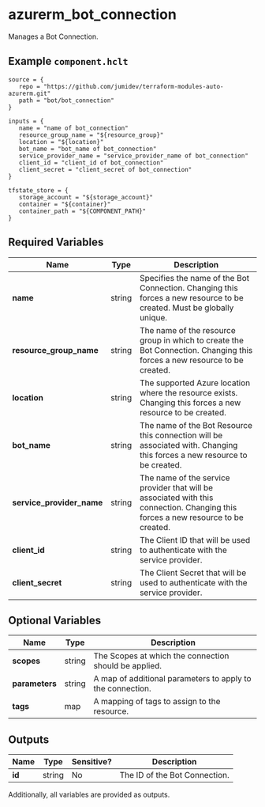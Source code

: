 # azurerm_bot_connection

Manages a Bot Connection.

## Example `component.hclt`

```hcl
source = {
   repo = "https://github.com/jumidev/terraform-modules-auto-azurerm.git"   
   path = "bot/bot_connection"   
}

inputs = {
   name = "name of bot_connection"   
   resource_group_name = "${resource_group}"   
   location = "${location}"   
   bot_name = "bot_name of bot_connection"   
   service_provider_name = "service_provider_name of bot_connection"   
   client_id = "client_id of bot_connection"   
   client_secret = "client_secret of bot_connection"   
}

tfstate_store = {
   storage_account = "${storage_account}"   
   container = "${container}"   
   container_path = "${COMPONENT_PATH}"   
}

```

## Required Variables

| Name | Type |  Description |
| ---- | --------- |  ----------- |
| **name** | string |  Specifies the name of the Bot Connection. Changing this forces a new resource to be created. Must be globally unique. | 
| **resource_group_name** | string |  The name of the resource group in which to create the Bot Connection. Changing this forces a new resource to be created. | 
| **location** | string |  The supported Azure location where the resource exists. Changing this forces a new resource to be created. | 
| **bot_name** | string |  The name of the Bot Resource this connection will be associated with. Changing this forces a new resource to be created. | 
| **service_provider_name** | string |  The name of the service provider that will be associated with this connection. Changing this forces a new resource to be created. | 
| **client_id** | string |  The Client ID that will be used to authenticate with the service provider. | 
| **client_secret** | string |  The Client Secret that will be used to authenticate with the service provider. | 

## Optional Variables

| Name | Type |  Description |
| ---- | --------- |  ----------- |
| **scopes** | string |  The Scopes at which the connection should be applied. | 
| **parameters** | string |  A map of additional parameters to apply to the connection. | 
| **tags** | map |  A mapping of tags to assign to the resource. | 



## Outputs

| Name | Type | Sensitive? | Description |
| ---- | ---- | --------- | --------- |
| **id** | string | No  | The ID of the Bot Connection. | 

Additionally, all variables are provided as outputs.

